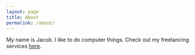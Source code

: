 ```yaml
---
layout: page
title: About
permalink: /about/
---
```


My name is Jacob. I like to do computer things. Check out my freelancing services [here](https://caprawave.com/).
